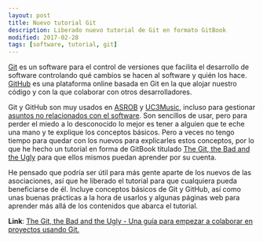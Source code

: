 ```yaml
---
layout: post
title: Nuevo tutorial Git
description: Liberado nuevo tutorial de Git en formato GitBook
modified: 2017-02-28
tags: [software, tutorial, git]
---
```


[Git](https://git-scm.com/) es un software para el control de versiones que facilita el desarrollo de software controlando qué cambios se hacen al software y quién los hace. [GitHub](https://github.com/) es una plataforma online basada en Git en la que alojar nuestro código y con la que colaborar con otros desarrolladores.

Git y GitHub son muy usados en [ASROB](http://asrob.uc3m.es) y [UC3Music](https://github.com/UC3Music/), incluso para gestionar [asuntos no relacionados con el software](https://github.com/asrob-uc3m/actas/issues). Son sencillos de usar, pero para perder el miedo a lo desconocido lo mejor es tener a alguien que te eche una mano y te explique los conceptos básicos. Pero a veces no tengo tiempo para quedar con los nuevos para explicarles estos conceptos, por lo que he hecho un tutorial en forma de GitBook titulado [The Git, the Bad and the Ugly](https://www.gitbook.com/book/david-estevez/the-git-the-bad-and-the-ugly) para que ellos mismos puedan aprender por su cuenta.

He pensado que podría ser útil para más gente aparte de los nuevos de las asociaciones, así que he liberado el tutorial para que cualquiera pueda beneficiarse de él. Incluye conceptos básicos de Git y GitHub, así como unas buenas prácticas a la hora de usarlos y algunas páginas web para aprender más allá de los contenidos que abarca el tutorial.

**Link**: [The Git, the Bad and the Ugly - Una guía para empezar a colaborar en proyectos usando Git.](https://www.gitbook.com/book/david-estevez/the-git-the-bad-and-the-ugly/details)